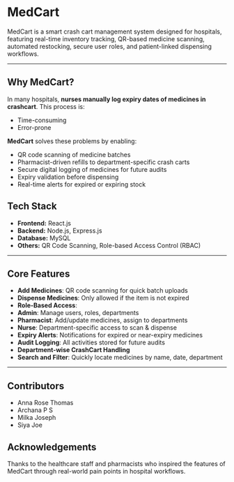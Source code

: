# MedCart
MedCart is a smart crash cart management system designed for hospitals, featuring real-time inventory tracking, QR-based medicine scanning, automated restocking, secure user roles, and patient-linked dispensing workflows.

---

##  Why MedCart?

In many hospitals, **nurses manually log expiry dates of medicines in crashcart**. This process is:

-  Time-consuming  
-  Error-prone

  **MedCart** solves these problems by enabling:

- QR code scanning of medicine batches  
- Pharmacist-driven refills to department-specific crash carts  
- Secure digital logging of medicines for future audits  
- Expiry validation before dispensing  
- Real-time alerts for expired or expiring stock  


##  Tech Stack

- **Frontend:** React.js
- **Backend:** Node.js, Express.js
- **Database:** MySQL
- **Others:** QR Code Scanning, Role-based Access Control (RBAC)

---

## Core Features

-  **Add Medicines**: QR code scanning for quick batch uploads
-  **Dispense Medicines**: Only allowed if the item is not expired
-  **Role-Based Access**:
  -  **Admin**: Manage users, roles, departments
  -  **Pharmacist**: Add/update medicines, assign to departments
  -  **Nurse**: Department-specific access to scan & dispense
-  **Expiry Alerts**: Notifications for expired or near-expiry medicines
-  **Audit Logging**: All activities stored for future audits
-  **Department-wise CrashCart Handling**
-  **Search and Filter**: Quickly locate medicines by name, date, department
---

## Contributors

- Anna Rose Thomas
- Archana P S
- Milka Joseph
- Siya Joe

## Acknowledgements
Thanks to the healthcare staff and pharmacists who inspired the features of MedCart through real-world pain points in hospital workflows.




